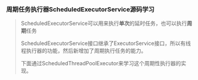 ### 周期任务执行器ScheduledExecutorService源码学习

> ScheduledExecutorService可以用来执行**单次**的延时任务，也可以执行**周期**任务
>
> ScheduledExecutorService接口继承了ExecutorService接口，所以有线程执行器的功能，然后新增加了周期执行任务的能力。
>
> 下面通过ScheduledThreadPoolExecutor来学习这个周期性执行器的实现。

